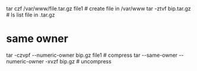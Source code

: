 tar czf /var/www/file.tar.gz file1 # create file in /var/www
tar -ztvf bip.tar.gz # ls list file in .tar.gz

# same owner
tar -czvpf --numeric-owner  bip.gz file1      # compress
tar --same-owner --numeric-owner -xvzf bip.gz # uncompress
